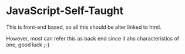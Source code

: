 # JavaScript-Self-Taught

This is front-end based, so all this should be alter linked to html. 

However, most can refer this as back end since it ahs characteristics of one, good luck ;-)
